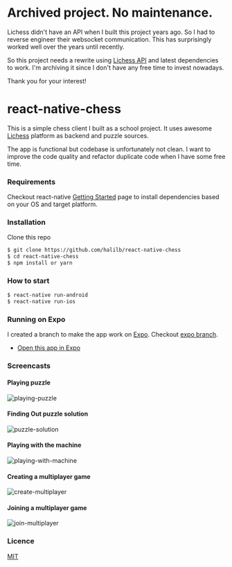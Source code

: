 # Archived project. No maintenance.

Lichess didn't have an API when I built this project years ago. So I had to reverse engineer their websocket communication. This has surprisingly worked well over the years until recently.

So this project needs a rewrite using [Lichess API](https://lichess.org/api) and latest dependencies to work. I'm archiving it since I don't have any free time to invest nowadays.

Thank you for your interest!

# react-native-chess
This is a simple chess client I built as a school project. It uses awesome [Lichess](https://lichess.org/) platform as backend and puzzle sources.

The app is functional but codebase is unfortunately not clean. I want to improve the code quality and refactor duplicate code when I have some free time.

### Requirements
Checkout react-native <a href="https://facebook.github.io/react-native/docs/getting-started.html">Getting Started</a> page to install dependencies based on your OS and target platform.

### Installation

Clone this repo

```sh
$ git clone https://github.com/halilb/react-native-chess
$ cd react-native-chess
$ npm install or yarn
```

### How to start
```sh
$ react-native run-android
$ react-native run-ios
```

### Running on Expo
I created a branch to make the app work on [Expo](https://expo.io). Checkout [expo branch](https://github.com/halilb/react-native-chess/tree/expo).
- [Open this app in Expo](https://expo.io/@halilbilir/expo-chess)

### Screencasts

#### Playing puzzle
![playing-puzzle](https://cloud.githubusercontent.com/assets/2227041/26636356/3914591e-4625-11e7-8edd-fe170c02371d.gif)

#### Finding Out puzzle solution 
![puzzle-solution](https://cloud.githubusercontent.com/assets/2227041/26636354/38f6e0d2-4625-11e7-8d78-d877050474a4.gif)

#### Playing with the machine 
![playing-with-machine](https://cloud.githubusercontent.com/assets/2227041/26636360/39400f96-4625-11e7-8dbb-1c35cb2f385a.gif)

#### Creating a multiplayer game 
![create-multiplayer](https://cloud.githubusercontent.com/assets/2227041/26636359/393ffb64-4625-11e7-960f-688177484e0f.gif)

#### Joining a multiplayer game 
![join-multiplayer](https://cloud.githubusercontent.com/assets/2227041/26636357/39262cd4-4625-11e7-868a-47287a5e8b56.gif)

### Licence
[MIT](http://opensource.org/licenses/mit-license.html)
